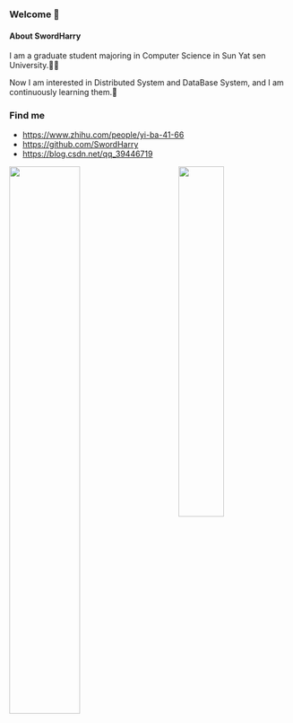 ### Welcome  👋

#### About SwordHarry

I am a graduate student majoring in Computer Science in Sun Yat sen University.👨‍💻‍

Now I am interested in Distributed System and DataBase System, and I am continuously learning them.🐢

### Find me
- https://www.zhihu.com/people/yi-ba-41-66
- https://github.com/SwordHarry
- https://blog.csdn.net/qq_39446719

<div>
    <img src="https://github-readme-stats.vercel.app/api?username=SwordHarry&show_icons=true" style="float: left;width: 50%;"/>
    <img src="https://github-readme-stats.vercel.app/api/top-langs?username=SwordHarry&layout=compact&langs_count=6" style="float: right;width: 40%;"/>
</div>

